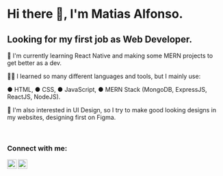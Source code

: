 # Hi there 👋, I'm Matias Alfonso.

## Looking for my first job as Web Developer.

💪 I'm currently learning React Native and making some MERN projects to get better as a dev.

🧑‍💻 I learned so many different languages ​​and tools, but I mainly use:

● HTML,
● CSS,
● JavaScript,
● MERN Stack (MongoDB, ExpressJS, ReactJS, NodeJS).

🎀 I'm also interested in UI Design, so I try to make good looking designs in my websites, designing first on Figma. 

<br />

### Connect with me: 
[<img align="left" alt="MatyAlfonso | LinkedIn" width="22px" src="https://cdn.jsdelivr.net/npm/simple-icons@v3/icons/linkedin.svg">][webpage]
[<img align="left" alt="MatyAlfonso | LinkedIn" width="22px" src="https://cdn.jsdelivr.net/npm/simple-icons@v3/icons/linkedin.svg">][linkedin]

<br />
<br />

[webpage]: https://www.tongashine.com/
[linkedin]: https://www.linkedin.com/in/alfonso-matias/
